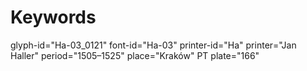# Keywords
glyph-id="Ha-03_0121"
font-id="Ha-03"
printer-id="Ha"
printer="Jan Haller"
period="1505–1525"
place="Kraków"
PT plate="166"
